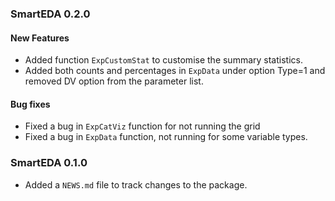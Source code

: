 ### SmartEDA 0.2.0
#### New Features
* Added function `ExpCustomStat` to customise the summary statistics.
* Added both counts and percentages in `ExpData` under option Type=1 and removed DV option from the parameter list.

#### Bug fixes
* Fixed a bug in `ExpCatViz` function for not running the grid
* Fixed a bug in `ExpData` function, not running for some variable types. 

### SmartEDA 0.1.0

* Added a `NEWS.md` file to track changes to the package.



